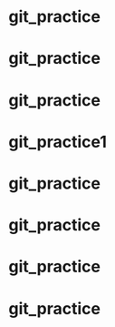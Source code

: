 # git_practice
# git_practice
# git_practice
# git_practice1
# git_practice
# git_practice
# git_practice
# git_practice
